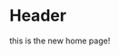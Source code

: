 <!-- TITLE: Home -->
<!-- SUBTITLE: A quick summary of Home -->

# Header
this is the new home page!

<test></test>